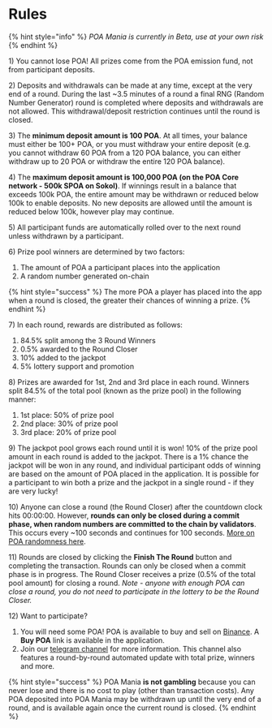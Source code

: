 # Rules

{% hint style="info" %}
_POA Mania is currently in Beta, use at your own risk_
{% endhint %}

1\) You cannot lose POA! All prizes come from the POA emission fund, not from participant deposits.

2\) Deposits and withdrawals can be made at any time, except at the very end of a round. During the last ~3.5 minutes of a round a final RNG \(Random Number Generator\) round is completed where deposits and withdrawals are not allowed. This withdrawal/deposit restriction continues until the round is closed.

3\) The **minimum deposit amount is 100 POA**. At all times, your balance must either be 100+ POA, or you must withdraw your entire deposit \(e.g. you cannot withdraw 60 POA from a 120 POA balance, you can either withdraw up to 20 POA or withdraw the entire 120 POA balance\).

4\) The **maximum deposit amount is 100,000 POA \(on the POA Core network - 500k SPOA on Sokol\)**. If winnings result in a balance that exceeds 100k POA, the entire amount may be withdrawn or reduced below 100k to enable deposits. No new deposits are allowed until the amount is reduced below 100k, however play  may continue.

5\) All participant funds are automatically rolled over to the next round unless withdrawn by a participant.

6\) Prize pool winners are determined by two factors:

1. The amount of POA a participant places into the application
2. A random number generated on-chain

{% hint style="success" %}
The more POA a player has placed into the app when a round is closed, the greater their chances of winning a prize.
{% endhint %}

7\) In each round, rewards are distributed as follows: 

1. 84.5% split among the 3 Round Winners
2. 0.5% awarded to the Round Closer
3. 10% added to the jackpot
4. 5% lottery support and promotion

8\) Prizes are awarded for 1st, 2nd and 3rd place in each round. Winners split 84.5% of the total pool \(known as the prize pool\) in the following manner:

1. 1st place: 50% of prize pool
2. 2nd place: 30% of prize pool
3. 3rd place: 20% of prize pool

9\) The jackpot pool grows each round until it is won! 10% of the prize pool amount in each round is added to the jackpot. There is a 1% chance the jackpot will be won in any round, and individual participant odds of winning are based on the amount of POA placed in the application. It is possible for a  participant to win both a prize and the jackpot in a single round - if they are very lucky! 

10\) Anyone can close a round \(the Round Closer\) after the countdown clock hits 00:00:00. However, **rounds can only be closed during a commit phase, when random numbers are committed to the chain by validators**. This occurs every ~100 seconds and continues for 100 seconds. [More on POA randomness here](https://www.poa.network/for-developers/on-chain-random-numbers).  

11\) Rounds are closed by clicking the **Finish The Round** button and completing the transaction. Rounds can only be closed when a commit phase is in progress. The Round Closer receives a prize \(0.5% of the total pool amount\) for closing a round.  _Note - anyone with enough POA can close a round, you do not need to participate in the lottery to be the Round Closer._

12\) Want to participate? 

1. You will need some POA! POA is available to buy and sell on [Binance](https://www.binance.com/en). A **Buy POA** link is available in the application.
2. Join our [telegram channel](https://t.me/oraclesnetwork) for more information. This channel also features a round-by-round automated update with total prize, winners and more.

{% hint style="success" %}
POA Mania **is not gambling** because you can never lose and there is no cost to play \(other than transaction costs\). Any POA deposited into POA Mania may be withdrawn up until the very end of a round, and is available again once the current round is closed. 
{% endhint %}

